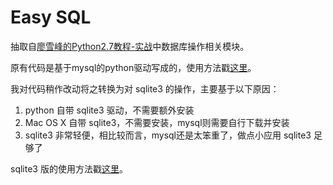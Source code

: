 # Easy SQL

抽取自[廖雪峰的Python2.7教程-实战](http://www.liaoxuefeng.com/wiki/001374738125095c955c1e6d8bb493182103fac9270762a000/001397616003925a3d157284cd24bc0952d6c4a7c9d8c55000)中数据库操作相关模块。

原有代码是基于mysql的python驱动写成的，使用方法戳[这里](mysql.md)。

我对代码稍作改动将之转换为对 sqlite3 的操作，主要基于以下原因：

1. python 自带 sqlite3 驱动，不需要额外安装
2. Mac OS X 自带 sqlite3，不需要安装，mysql则需要自行下载并安装
3. sqlite3 非常轻便，相比较而言，mysql还是太笨重了，做点小应用 sqlite3 足够了

sqlite3 版的使用方法戳[这里](sqlite3.md)。

